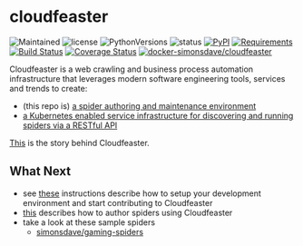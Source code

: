 # cloudfeaster
![Maintained](https://img.shields.io/maintenance/yes/2018.svg?style=flat)
![license](https://img.shields.io/pypi/l/cloudfeaster.svg?style=flat)
![PythonVersions](https://img.shields.io/pypi/pyversions/cloudfeaster.svg?style=flat)
![status](https://img.shields.io/pypi/status/cloudfeaster.svg?style=flat)
[![PyPI](https://img.shields.io/pypi/v/cloudfeaster.svg?style=flat)](https://pypi.python.org/pypi/cloudfeaster)
[![Requirements](https://requires.io/github/simonsdave/cloudfeaster/requirements.svg?branch=release-0.9.10)](https://requires.io/github/simonsdave/cloudfeaster/requirements/?branch=release-0.9.10)
[![Build Status](https://travis-ci.org/simonsdave/cloudfeaster.svg?branch=release-0.9.10)](https://travis-ci.org/simonsdave/cloudfeaster)
[![Coverage Status](https://coveralls.io/repos/simonsdave/cloudfeaster/badge.svg?style=flat)](https://coveralls.io/r/simonsdave/cloudfeaster)
[![docker-simonsdave/cloudfeaster](https://img.shields.io/badge/docker-simonsdave%2Fcloudfeaster-blue.svg?style=flat)](https://hub.docker.com/r/simonsdave/cloudfeaster/)

Cloudfeaster is a web crawling and business process automation infrastructure that leverages
modern software engineering tools, services and trends to create:

* (this repo is) [a spider authoring and maintenance environment](https://github.com/simonsdave/cloudfeaster)
* [a Kubernetes enabled service infrastructure for discovering
and running spiders via a RESTful API](https://github.com/simonsdave/cloudfeaster-services)

[This](https://github.com/simonsdave/cloudfeaster/tree/release-0.9.10/docs/story.md) is the story behind Cloudfeaster.

## What Next

* see [these](https://github.com/simonsdave/cloudfeaster/tree/release-0.9.10/docs/contributing.md) instructions
describe how to setup your development environment and
start contributing to Cloudfeaster
* [this](https://github.com/simonsdave/cloudfeaster/tree/release-0.9.10/docs/spider_authors.md) describes
how to author spiders using Cloudfeaster
* take a look at these sample spiders
  * [simonsdave/gaming-spiders](https://github.com/simonsdave/gaming-spiders)
